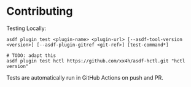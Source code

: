 # Contributing

Testing Locally:

```shell
asdf plugin test <plugin-name> <plugin-url> [--asdf-tool-version <version>] [--asdf-plugin-gitref <git-ref>] [test-command*]

# TODO: adapt this
asdf plugin test hctl https://github.com/xx4h/asdf-hctl.git "hctl version"
```

Tests are automatically run in GitHub Actions on push and PR.
